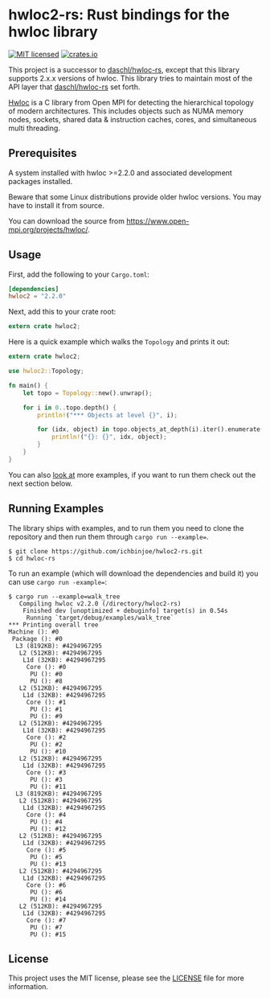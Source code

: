 # hwloc2-rs: Rust bindings for the hwloc library

[![MIT licensed](https://img.shields.io/badge/license-MIT-blue.svg)](./LICENSE)
[![crates.io](http://meritbadge.herokuapp.com/hwloc2)](https://crates.io/crates/hwloc2)

This project is a successor to
[daschl/hwloc-rs](https://github.com/daschl/hwloc-rs), except that this library
supports 2.x.x versions of hwloc. This library tries to maintain most of the
API layer that [daschl/hwloc-rs](https://github.com/daschl/hwloc-rs) set forth.


[Hwloc](http://www.open-mpi.org/projects/hwloc) is a C library from Open MPI
for detecting the hierarchical topology of modern architectures. This includes
objects such as NUMA memory nodes, sockets, shared data & instruction caches,
cores, and simultaneous multi threading.

## Prerequisites

A system installed with hwloc >=2.2.0 and associated development packages installed.

Beware that some Linux distributions provide older hwloc versions. You may have
to install it from source.

You can download the source from <https://www.open-mpi.org/projects/hwloc/>.

## Usage

First, add the following to your `Cargo.toml`:

```toml
[dependencies]
hwloc2 = "2.2.0"
```

Next, add this to your crate root:

```rust
extern crate hwloc2;
```

Here is a quick example which walks the `Topology` and prints it out:

```rust
extern crate hwloc2;

use hwloc2::Topology;

fn main() {
	let topo = Topology::new().unwrap();

	for i in 0..topo.depth() {
		println!("*** Objects at level {}", i);

		for (idx, object) in topo.objects_at_depth(i).iter().enumerate() {
			println!("{}: {}", idx, object);
		}
	}
}
```

You can also [look at](https://github.com/ichbinjoe/hwloc2-rs/tree/master/examples)
more examples, if you want to run them check out the next section below.

## Running Examples
The library ships with examples, and to run them you need to clone the repository
and then run them through `cargo run --example=`.

```text
$ git clone https://github.com/ichbinjoe/hwloc2-rs.git
$ cd hwloc-rs
```

To run an example (which will download the dependencies and build it) you can
use `cargo run -example=`:

```text
$ cargo run --example=walk_tree
   Compiling hwloc v2.2.0 (/directory/hwloc2-rs)
    Finished dev [unoptimized + debuginfo] target(s) in 0.54s
     Running `target/debug/examples/walk_tree`
*** Printing overall tree
Machine (): #0
 Package (): #0
  L3 (8192KB): #4294967295
   L2 (512KB): #4294967295
    L1d (32KB): #4294967295
     Core (): #0
      PU (): #0
      PU (): #8
   L2 (512KB): #4294967295
    L1d (32KB): #4294967295
     Core (): #1
      PU (): #1
      PU (): #9
   L2 (512KB): #4294967295
    L1d (32KB): #4294967295
     Core (): #2
      PU (): #2
      PU (): #10
   L2 (512KB): #4294967295
    L1d (32KB): #4294967295
     Core (): #3
      PU (): #3
      PU (): #11
  L3 (8192KB): #4294967295
   L2 (512KB): #4294967295
    L1d (32KB): #4294967295
     Core (): #4
      PU (): #4
      PU (): #12
   L2 (512KB): #4294967295
    L1d (32KB): #4294967295
     Core (): #5
      PU (): #5
      PU (): #13
   L2 (512KB): #4294967295
    L1d (32KB): #4294967295
     Core (): #6
      PU (): #6
      PU (): #14
   L2 (512KB): #4294967295
    L1d (32KB): #4294967295
     Core (): #7
      PU (): #7
      PU (): #15
```

## License
This project uses the MIT license, please see the
[LICENSE](https://github.com/ichbinjoe/hwloc2-rs/blob/master/LICENSE) file for
more information.
